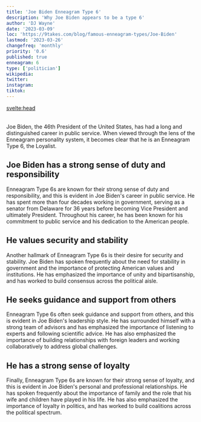 ```yaml
---
title: 'Joe Biden Enneagram Type 6'
description: 'Why Joe Biden appears to be a type 6'
author: 'DJ Wayne'
date: '2023-03-09'
loc: 'https://9takes.com/blog/famous-enneagram-types/Joe-Biden'
lastmod: '2023-03-26'
changefreq: 'monthly'
priority: '0.6'
published: true
enneagram: 6
type: ['politician']
wikipedia:
twitter:
instagram:
tiktok:
---
```


<svelte:head>

  <meta property="og:image" content="https://9takes.com/types/6s/Joe-Biden.webp" />
  <link rel="canonical" href="https://9takes.com/blog/famous-enneagram-types/Joe-Biden">
</svelte:head>
<script>
	import  PopCard  from "../../../lib/components/atoms/PopCard.svelte";
</script>
<div
	style="display: flex;
    justify-content: center;
    margin: 1rem 0;
	"
>
	<PopCard
		image={`/types/6s/${'Joe-Biden'}.webp`}
		showIcon={false}
		text="Joe Biden"
		subtext=""
	/>
</div>

Joe Biden, the 46th President of the United States, has had a long and distinguished career in public service. When viewed through the lens of the Enneagram personality system, it becomes clear that he is an Enneagram Type 6, the Loyalist.

## Joe Biden has a strong sense of duty and responsibility

Enneagram Type 6s are known for their strong sense of duty and responsibility, and this is evident in Joe Biden's career in public service. He has spent more than four decades working in government, serving as a senator from Delaware for 36 years before becoming Vice President and ultimately President. Throughout his career, he has been known for his commitment to public service and his dedication to the American people.

## He values security and stability

Another hallmark of Enneagram Type 6s is their desire for security and stability. Joe Biden has spoken frequently about the need for stability in government and the importance of protecting American values and institutions. He has emphasized the importance of unity and bipartisanship, and has worked to build consensus across the political aisle.

## He seeks guidance and support from others

Enneagram Type 6s often seek guidance and support from others, and this is evident in Joe Biden's leadership style. He has surrounded himself with a strong team of advisors and has emphasized the importance of listening to experts and following scientific advice. He has also emphasized the importance of building relationships with foreign leaders and working collaboratively to address global challenges.

## He has a strong sense of loyalty

Finally, Enneagram Type 6s are known for their strong sense of loyalty, and this is evident in Joe Biden's personal and professional relationships. He has spoken frequently about the importance of family and the role that his wife and children have played in his life. He has also emphasized the importance of loyalty in politics, and has worked to build coalitions across the political spectrum.

<div>
<script type="application/ld+json">{
  "@context": "https://schema.org",
  "@type": "Article",
  "mainEntityOfPage": {
    "@type": "WebPage",
    "@id": "https://9takes.com/blog/famous-enneagram-types/Joe-Biden"
  },
  "headline": "Joe Biden and Enneagram Type 6: A Look at His Strong Sense of Duty and Loyalty",
  "image": {
    "@type": "ImageObject",
    "url": "https://9takes.com/types/6s/Joe-Biden.webp",
    "height": 800,
    "width": 1200
  },
  "datePublished": "2023-03-10",
  "dateModified": "2023-03-10",
  "author": {
    "@type": "Person",
    "name": "DJ Wayne"
  },
  "publisher": {
    "@type": "Organization",
    "name": "9takes",
    "logo": {
      "@type": "ImageObject",
      "url": "https://9takes.com/darkRubix.png",
      "width": 600,
      "height": 60
    }
  },
   "description": "Joe Biden, the 46th President of the United States, is an Enneagram Type 6, the Loyalist. Learn more about his strong sense of duty and responsibility, desire for security and stability, and emphasis on building relationships and loyalty.",
  
  "articleBody": "Joe Biden, the 46th President of the United States, has had a long and distinguished career in public service. When viewed through the lens of the Enneagram personality system, it becomes clear that he is an Enneagram Type 6, the Loyalist.\n\nEnneagram Type 6s are known for their strong sense of duty and responsibility, and this is evident in Joe Biden's career in public service. He has spent more than four decades working in government, serving as a senator from Delaware for 36 years before becoming Vice President and ultimately President. Throughout his career, he has been known for his commitment to public service and his dedication to the American people.\n\nAnother hallmark of Enneagram Type 6s is their desire for security and stability. Joe Biden has spoken frequently about the need for stability in government and the importance of protecting American values and institutions. He has emphasized the importance of unity and bipartisanship, and has worked to build consensus across the political aisle.\n\nEnneagram Type 6s often seek guidance and support from others, and this is evident in Joe Biden's leadership style. He has surrounded himself with a strong team of advisors and has emphasized the importance of listening to experts and following scientific advice. He has also emphasized the importance of building relationships with foreign leaders and working collaboratively to address global challenges.\n\nFinally, Enneagram Type 6s are known for their strong sense of loyalty, and this is evident in Joe Biden's personal and professional relationships. He has spoken frequently about the importance of family and the role that his wife and children have played in his life. He has also emphasized the importance of loyalty in politics, and has worked to build coalitions across the political spectrum."
}
</script>
</div>
